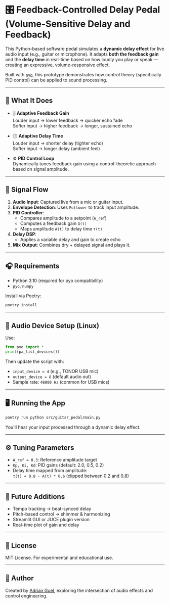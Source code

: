 # 🎛️ Feedback-Controlled Delay Pedal (Volume-Sensitive Delay and Feedback)

This Python-based software pedal simulates a **dynamic delay effect** for live audio input (e.g., guitar or microphone). It adapts **both the feedback gain** and the **delay time** in real-time based on how loudly you play or speak — creating an expressive, volume-responsive effect.

Built with [`pyo`](https://ajaxsoundstudio.com/software/pyo/), this prototype demonstrates how control theory (specifically PID control) can be applied to sound processing.

---

## 🚀 What It Does

- 🎚️ **Adaptive Feedback Gain**  
  Louder input → lower feedback → quicker echo fade  
  Softer input → higher feedback → longer, sustained echo

- 🕒 **Adaptive Delay Time**  
  Louder input → shorter delay (tighter echo)  
  Softer input → longer delay (ambient feel)

- ⚙️ **PID Control Loop**  
  Dynamically tunes feedback gain using a control-theoretic approach based on signal amplitude.

---

## 🧠 Signal Flow

1. **Audio Input**: Captured live from a mic or guitar input.
2. **Envelope Detection**: Uses `Follower` to track input amplitude.
3. **PID Controller**:
   - Compares amplitude to a setpoint (`A_ref`)
   - Computes a feedback gain `G(t)`
   - Maps amplitude `A(t)` to delay time `τ(t)`
4. **Delay DSP**:
   - Applies a variable delay and gain to create echo
5. **Mix Output**: Combines dry + delayed signal and plays it.

---

## 🎧 Requirements

- Python 3.10 (required for pyo compatibility)
- `pyo`, `numpy`

Install via Poetry:

```bash
poetry install
```

---

## 🔧 Audio Device Setup (Linux)

Use:

```python
from pyo import *
print(pa_list_devices())
```

Then update the script with:

- `input_device = 4` (e.g., TONOR USB mic)
- `output_device = 8` (default audio out)
- Sample rate: `48000 Hz` (common for USB mics)

---

## 🖥️ Running the App

```bash
poetry run python src/guitar_pedal/main.py
```

You'll hear your input processed through a dynamic delay effect.

---

## ⚙️ Tuning Parameters

- `A_ref = 0.3`: Reference amplitude target
- `Kp, Ki, Kd`: PID gains (default: 2.0, 0.5, 0.2)
- Delay time mapped from amplitude:  
  `τ(t) = 0.8 - A(t) * 0.6` (clipped between 0.2 and 0.8)

---

## 🧩 Future Additions

- Tempo tracking → beat-synced delay
- Pitch-based control → shimmer & harmonizing
- Streamlit GUI or JUCE plugin version
- Real-time plot of gain and delay

---

## 📜 License

MIT License. For experimental and educational use.

---

## 🙌 Author

Created by [Adrian Guel](https://github.com/AdrianGuel), exploring the intersection of audio effects and control engineering.